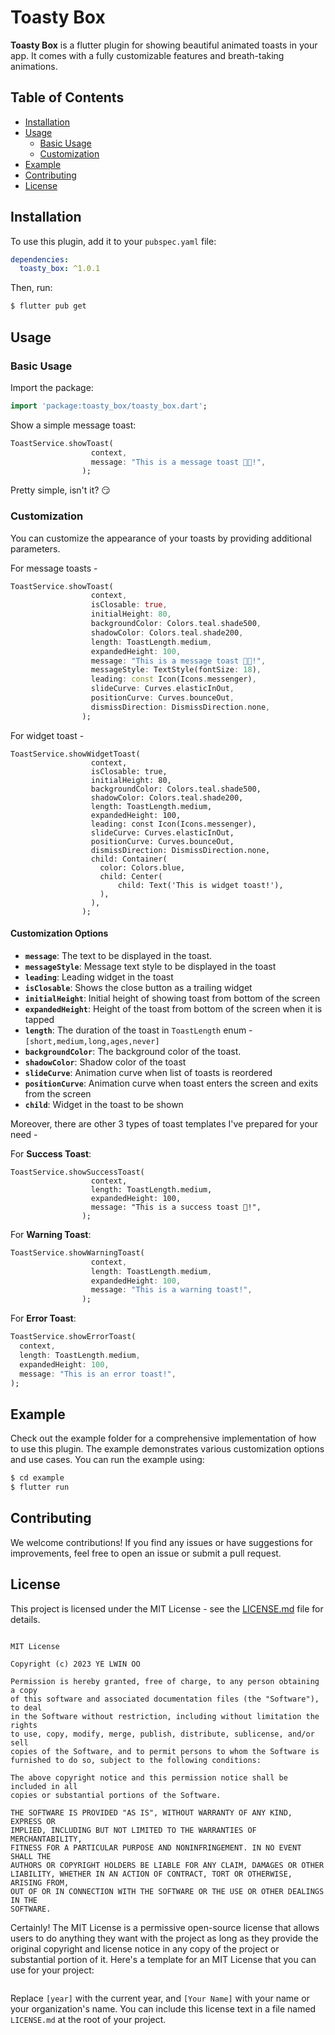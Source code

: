 # Toasty Box

__Toasty Box__ is a flutter plugin for showing beautiful animated toasts in your app. It comes with a fully customizable features and breath-taking animations. 

## Table of Contents

- [Installation](#installation)
- [Usage](#usage)
  - [Basic Usage](#basic-usage)
  - [Customization](#customization)
- [Example](#example)
- [Contributing](#contributing)
- [License](#license)

## Installation

To use this plugin, add it to your `pubspec.yaml` file:

```yaml
dependencies:
  toasty_box: ^1.0.1
```



Then, run:

```bash
$ flutter pub get
```

## Usage

### Basic Usage

Import the package:

```dart
import 'package:toasty_box/toasty_box.dart';
```

Show a simple message toast:

```dart
ToastService.showToast(
                  context,
                  message: "This is a message toast 👋😎!",
                );
```

Pretty simple, isn't it? 😏

### Customization

You can customize the appearance of your toasts by providing additional parameters.

For message toasts -

```dart
ToastService.showToast(
                  context,
                  isClosable: true,
                  initialHeight: 80,
                  backgroundColor: Colors.teal.shade500,
                  shadowColor: Colors.teal.shade200,
                  length: ToastLength.medium,
                  expandedHeight: 100,
                  message: "This is a message toast 👋😎!",
                  messageStyle: TextStyle(fontSize: 18),
                  leading: const Icon(Icons.messenger),
                  slideCurve: Curves.elasticInOut,
                  positionCurve: Curves.bounceOut,
                  dismissDirection: DismissDirection.none,
                );
```

For widget toast - 

```dar
ToastService.showWidgetToast(
                  context,
                  isClosable: true,
                  initialHeight: 80,
                  backgroundColor: Colors.teal.shade500,
                  shadowColor: Colors.teal.shade200,
                  length: ToastLength.medium,
                  expandedHeight: 100,
                  leading: const Icon(Icons.messenger),
                  slideCurve: Curves.elasticInOut,
                  positionCurve: Curves.bounceOut,
                  dismissDirection: DismissDirection.none,
                  child: Container(
                  	color: Colors.blue,
                  	child: Center(
                  		child: Text('This is widget toast!'),
                  	),
                  ),
                );
```



#### Customization Options

- **`message`**: The text to be displayed in the toast.
- **`messageStyle`**: Message text style to be displayed in the toast
- **`leading`**: Leading widget in the toast
- **`isClosable`**: Shows the close button as a trailing widget
- **`initialHeight`**: Initial height of showing toast from bottom of the screen
- **`expandedHeight`**: Height of the toast from bottom of the screen when it is tapped
- **`length`**: The duration of the toast in `ToastLength` enum - `[short,medium,long,ages,never]`
- **`backgroundColor`**: The background color of the toast.
- **`shadowColor`**: Shadow color of the toast
- **`slideCurve`**: Animation curve when list of toasts is reordered
- **`positionCurve`**: Animation curve when toast enters the screen and exits from the screen
- **`child`**: Widget in the toast to be shown

Moreover, there are other 3 types of toast templates I've prepared for your need -

For **Success Toast**:

```dar
ToastService.showSuccessToast(
                  context,
                  length: ToastLength.medium,
                  expandedHeight: 100,
                  message: "This is a success toast 🥂!",
                );
```

For **Warning Toast**:

```dart
ToastService.showWarningToast(
                  context,
                  length: ToastLength.medium,
                  expandedHeight: 100,
                  message: "This is a warning toast!",
                );
```

For **Error Toast**:

```dart
ToastService.showErrorToast(
  context,
  length: ToastLength.medium,
  expandedHeight: 100,
  message: "This is an error toast!",
);
```

## Example

Check out the example folder for a comprehensive implementation of how to use this plugin. The example demonstrates various customization options and use cases. You can run the example using:

```bash
$ cd example
$ flutter run
```



## Contributing

We welcome contributions! If you find any issues or have suggestions for improvements, feel free to open an issue or submit a pull request.

## License

This project is licensed under the MIT License - see the [LICENSE.md](LICENSE.md) file for details.
```

MIT License

Copyright (c) 2023 YE LWIN OO

Permission is hereby granted, free of charge, to any person obtaining a copy
of this software and associated documentation files (the "Software"), to deal
in the Software without restriction, including without limitation the rights
to use, copy, modify, merge, publish, distribute, sublicense, and/or sell
copies of the Software, and to permit persons to whom the Software is
furnished to do so, subject to the following conditions:

The above copyright notice and this permission notice shall be included in all
copies or substantial portions of the Software.

THE SOFTWARE IS PROVIDED "AS IS", WITHOUT WARRANTY OF ANY KIND, EXPRESS OR
IMPLIED, INCLUDING BUT NOT LIMITED TO THE WARRANTIES OF MERCHANTABILITY,
FITNESS FOR A PARTICULAR PURPOSE AND NONINFRINGEMENT. IN NO EVENT SHALL THE
AUTHORS OR COPYRIGHT HOLDERS BE LIABLE FOR ANY CLAIM, DAMAGES OR OTHER
LIABILITY, WHETHER IN AN ACTION OF CONTRACT, TORT OR OTHERWISE, ARISING FROM,
OUT OF OR IN CONNECTION WITH THE SOFTWARE OR THE USE OR OTHER DEALINGS IN THE
SOFTWARE.
```



















Certainly! The MIT License is a permissive open-source license that allows users to do anything they want with the project as long as they provide the original copyright and license notice in any copy of the project or substantial portion of it. Here's a template for an MIT License that you can use for your project:

```plaintext

```

Replace `[year]` with the current year, and `[Your Name]` with your name or your organization's name. You can include this license text in a file named `LICENSE.md` at the root of your project.